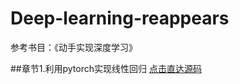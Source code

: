 # Deep-learning-reappears
参考书目：《动手实现深度学习》

##章节1.利用pytorch实现线性回归 [点击直达源码](https://github.com/Duanxian0x0/Deep-learning-reappears/blob/main/pytorch%E5%AE%9E%E7%8E%B0%E7%BA%BF%E6%80%A7%E5%9B%9E%E5%BD%92)

